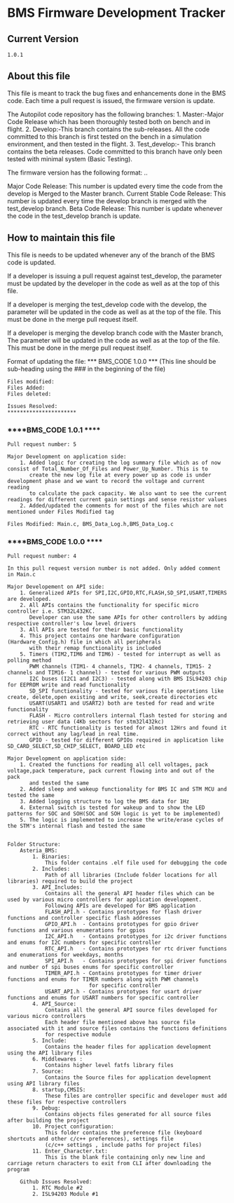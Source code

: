 
#                           BMS Firmware Development Tracker
			
##  Current Version
    1.0.1
			
##  About this file
    	
  This file is meant to track the bug fixes and enhancements done in the BMS code. Each time a pull request is issued, 
  the firmware version is update. 
  
  The Autopilot code repository has the following branches:
    1. Master:-Major Code Release which has been thoroughly tested both on bench and in flight.
    2. Develop:-This branch contains the sub-releases. All the code committed to this branch is first tested on the bench in a 
	   simulation environment, and then tested in the flight. 
    3. Test_develop:- This branch contains the beta releases. Code committed to this branch have only been tested with minimal
       system (Basic Testing).
  
  The firmware version has the following format:
  <Major Code Release>.<Current Stable Code Release>.<Beta Code Release>
  
  Major Code Release: This number is updated every time the code from the develop is Merged to the Master branch.
  Current Stable Code Release: This number is updated every time the develop branch is merged with the test_develop branch.
  Beta Code Release: This number is update whenever the code in the test_develop branch is update.
  
##  How to maintain this file
    
  This file is needs to be updated whenever any of the branch of the BMS code is updated. 
  
  If a developer is issuing a pull request against test_develop, the <Beta Code Release> parameter must be updated by the developer 
  in the code as well as at the top of this file.
  
  If a developer is merging the test_develop code with the develop, the <Current Stable Code Release> parameter will be updated in 
  the code as well as at the top of the file. This must be done in the merge pull request itself.
  
  If a developer is merging the develop branch code with the Master branch, The <Major Code Release> parameter will be updated in the 
  code as well as at the top of the file. This must be done in the merge pull request itself.
  
  Format of updating the file:
    *** BMS_CODE  1.0.0 ***   (This line should be sub-heading using the ### in the beginning of the file)
	
    Files modified:
    Files Added:
    Files deleted:
  
    Issues Resolved:
	**********************
	
### ****BMS_CODE  1.0.1  ****
	Pull request number: 5
			
	Major Development on application side:
		1. Added logic for creating the log summary file which as of now consist of Total_Number_Of_Files and Power_Up_Number. This is to 
		   create the new log file at every power up as code is under development phase and we want to record the voltage and current reading
		   to calculate the pack capacity. We also want to see the current readings for different current gain settings and sense resistor values
		2. Added/updated the comments for most of the files which are not mentioned under Files Modified tag 
	
	Files Modified: Main.c, BMS_Data_Log.h,BMS_Data_Log.c
			   	   
		   	
### ****BMS_CODE  1.0.0  ****
	Pull request number: 4
	
	In this pull request version number is not added. Only added comment in Main.c  
	
    Major Developement on API side:
        1. Generalized APIs for SPI,I2C,GPIO,RTC,FLASH,SD_SPI,USART,TIMERS are developed.
		2. All APIs contains the functionality for specific micro controller i.e. STM32L432KC.
		   Developer can use the same APIs for other controllers by adding respective controller's low level drivers 
        3. All APIs are tested for their basic functionality
		4. This project contains one hardware configuration (Hardware_Config.h) file in which all peripherals 
		   with their remap functionality is included
		5. Timers (TIM2,TIM6 and TIM6) - tested for interrupt as well as polling method
		   PWM channels (TIM1- 4 channels, TIM2- 4 channels, TIM15- 2 channels and TIM16- 1 channel) - tested for various PWM outputs
		   I2C buses (I2C1 and I2C3) - tested along with BMS ISL94203 chip for EEPROM write and read functionality
		   SD_SPI functionality - tested for various file operations like create, delete,open existing and write, seek,create directories etc
		   USART(USART1 and USART2) both are tested for read and write functionality
		   FLASH - Micro controllers internal flash tested for storing and retrieving user data (4Kb sectors for stm32l432kc)
		   RTC - RTC functionality is tested for almost 12Hrs and found it correct without any lag/lead in real time.
		   GPIO - tested for different GPIOs required in application like SD_CARD_SELECT,SD_CHIP_SELECT, BOARD_LED etc
	
	Major Development on application side:
		1. Created the functions for reading all cell voltages, pack voltage,pack temperature, pack current flowing into and out of the pack
		   and tested the same
		2. Added sleep and wakeup functionality for BMS IC and STM MCU and tested the same
		3. Added logging structure to log the BMS data for 1Hz
		4. External switch is tested for wakeup and to show the LED patterns for SOC and SOH(SOC and SOH logic is yet to be implemented)
		5. The logic is implemented to increase the write/erase cycles of the STM's internal flash and tested the same  
		

	Folder Structure: 
		Asteria_BMS:
			1. Binaries:
				This folder contains .elf file used for debugging the code
			2. Includes:
				Path of all libraries (Include folder locations for all libraries) required to build the project
			3. API_Includes:
				Contains all the general API header files which can be used by various micro controllers for application development.
				Following APIs are developed for BMS application
				FLASH_API.h - Contains prototypes for flash driver functions and controller specific flash addresses
				GPIO_API.h  - Contains prototypes for gpio driver functions and various enumerations for gpios
				I2C_API.h   - Contains prototypes for i2c driver functions and enums for I2C numbers for specific controller
				RTC_API.h	- Contains prototypes for rtc driver functions and enumerations for weekdays, months
				SPI_API.h   - Contains prototypes for spi driver functions and number of spi buses enums for specific controller
				TIMER_API.h - Contains prototypes for timer driver functions and enums for TIMER numbers along with PWM channels
							  for specific controller
				USART_API.h - Contains prototypes for usart driver functions and enums for USART numbers for specific controller
			4. API_Source:
				Contains all the general API source files developed for various micro controllers
				Each header file mentioned above has source file associated with it and source files contains the functions definitions
				for respective module
			5. Include: 
				Contains the header files for application development using the API library files
			6. Middlewares :
				Contains higher level fatfs library files 
			7. Source:
				Contains the Source files for application development using API library files
			8. startup,CMSIS:
				These files are controller specific and developer must add these files for respective controllers
			9. Debug:
				Contains objects files generated for all source files after building the project 
			10. Project configuration:
				This folder contains the preference file (keyboard shortcuts and other c/c++ preferences), settings file
				(c/c++ settings , include paths for project files)	
			11. Enter_Character.txt:
				This is the blank file containing only new line and carriage return characters to exit from CLI after downloading the program
	
		Github Issues Resolved:
			1. RTC Module #2
			2. ISL94203 Module #1 	 	 
			   		    			
						 
